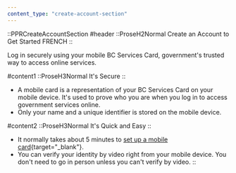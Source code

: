 ```yaml
---
content_type: "create-account-section"
---
```


::PPRCreateAccountSection
#header
::ProseH2Normal
Create an Account to Get Started FRENCH
::

Log in securely using your mobile BC Services Card, government's trusted way to access online services.

#content1
::ProseH3Normal
It's Secure
::

- A mobile card is a representation of your BC Services Card on your mobile device. It's used to prove who you are when you log in to access government services online.
- Only your name and a unique identifier is stored on the mobile device.

#content2
::ProseH3Normal
It's Quick and Easy
::

- It normally takes about 5 minutes to [set up a mobile card](https://www2.gov.bc.ca/gov/content/governments/government-id/bcservicescardapp){target="_blank"}.
- You can verify your identity by video right from your mobile device. You don't need to go in person unless you can't verify by video.
::